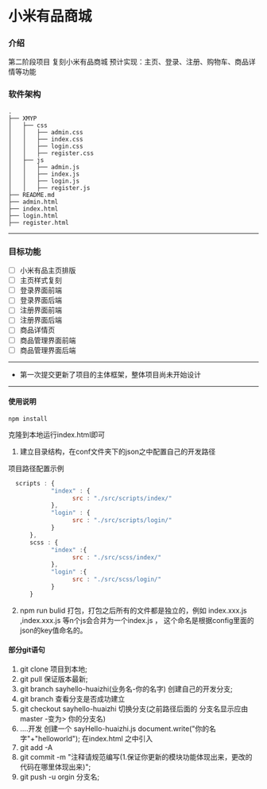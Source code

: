 # 小米有品商城

###  介绍

第二阶段项目
复刻小米有品商城
预计实现：主页、登录、注册、购物车、商品详情等功能

### 软件架构

```
.
├── XMYP
│	├── css
│	│	├── admin.css
│	│	├── index.css
│	│	├── login.css
│	│	├── register.css
│	├── js
│	│	├── admin.js
│	│	├── index.js
│	│	├── login.js
│	│	├── register.js
├── README.md
├── admin.html
├── index.html
├── login.html
├── register.html
```

----

### 目标功能

- [ ] 小米有品主页排版
- [ ] 主页样式复刻
- [ ] 登录界面前端
- [ ] 登录界面后端
- [ ] 注册界面前端
- [ ] 注册界面后端
- [ ] 商品详情页
- [ ] 商品管理界面前端
- [ ] 商品管理界面后端

---

* 第一次提交更新了项目的主体框架，整体项目尚未开始设计

---

#### 使用说明

`npm install`

克隆到本地运行index.html即可

1. 建立目录结构，在conf文件夹下的json之中配置自己的开发路径

项目路径配置示例

```javascript
  scripts : {
            "index" : {
                  src : "./src/scripts/index/"
            },
            "login" : {
                  src : "./src/scripts/login/"
            }
      },
      scss : {
            "index" :{
                  src : "./src/scss/index/"
            },
            "login" :{
                  src : "./src/scss/login/"
            }
      }
```

2. npm run bulid 打包，打包之后所有的文件都是独立的，例如 index.xxx.js ,index.xxx.js 等n个js会合并为一个index.js ， 这个命名是根据config里面的json的key值命名的。

#### 部分git语句

1. git clone 项目到本地;
2. git pull 保证版本最新;
3. git branch sayhello-huaizhi(业务名-你的名字) 创建自己的开发分支;
4. git branch 查看分支是否成功建立
5. git checkout sayhello-huaizhi 切换分支(之前路径后面的 分支名显示应由 master -变为> 你的分支名)
6. ....开发   创建一个 sayHello-huaizhi.js  document.write("你的名字"+"helloworld");
       在index.html 之中引入
7. git add -A 
8. git commit -m "注释请规范编写(1.保证你更新的模块功能体现出来，更改的代码在哪里体现出来)";
9. git push -u orgin 分支名;


